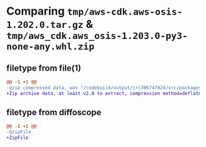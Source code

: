 # Comparing `tmp/aws-cdk.aws-osis-1.202.0.tar.gz` & `tmp/aws_cdk.aws_osis-1.203.0-py3-none-any.whl.zip`

## filetype from file(1)

```diff
@@ -1 +1 @@
-gzip compressed data, was "/codebuild/output/src306747024/src/packages/@aws-cdk/aws-osis/dist/python/aws-cdk.aws-osis-1.202.0.tar", last modified: Fri May 19 23:12:48 2023, max compression
+Zip archive data, at least v2.0 to extract, compression method=deflate
```

## filetype from diffoscope

```diff
@@ -1 +1 @@
-GzipFile
+ZipFile
```

